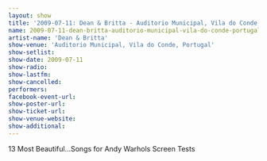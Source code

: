 ```yaml
---
layout: show
title: '2009-07-11: Dean & Britta - Auditorio Municipal, Vila do Conde, Portugal'
name: 2009-07-11-dean-britta-auditorio-municipal-vila-do-conde-portugal
artist-name: 'Dean & Britta'
show-venue: 'Auditorio Municipal, Vila do Conde, Portugal'
show-setlist: 
show-date: 2009-07-11
show-radio: 
show-lastfm: 
show-cancelled: 
performers: 
facebook-event-url: 
show-poster-url: 
show-ticket-url: 
show-venue-website: 
show-additional: 
---
```


13 Most Beautiful...Songs for Andy Warhols Screen Tests